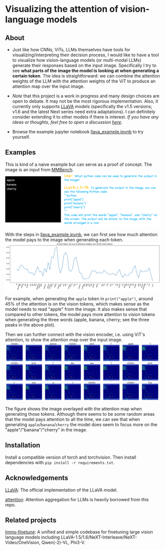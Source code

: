 # Visualizing the attention of vision-language models
## About
- Just like how CNNs, ViTs, LLMs themselves have tools for visualizing/interpreting their decision process, I would like to have a tool to visualize how vision-language models (or multi-modal LLMs) generate their responses based on the input image. Specifically I try to see **what parts of the image the model is looking at when generating a certain token**. The idea is straightforward: we can combine the attention weights of the LLM with the attention weights of the ViT to produce an attention map over the input image.


- *Note* that this project is a work in progress and many design choices are open to debate. It may not be the most rigorous implementation. Also, it currently only supports [LLaVA](https://github.com/haotian-liu/LLaVA) models (specifically the v1.5 versions; v1.6 and the latest Next series need extra adaptations). I can definitely consider extending it to other models if there is interest. *If you have any ideas or thoughts, feel free to open a discussion [here](https://github.com/zjysteven/VLMVisualizer/discussions)*.


- Browse the example jupyter notebook [llava_example.ipynb](llava_example.ipynb) to try yourself.

## Examples
This is kind of a naive example but can serve as a proof of concept. The image is an input from [MMBench](https://github.com/open-compass/MMBench/blob/main/samples/MMBench/1.jpg).
![example_1_data](assets/example_1_data.png)

With the steps in [llava_example.ipynb](llava_example.ipynb), we can first see how much attention the model pays to the image when generating each token.
![example_1_attn_over_vis_tokens](assets/example_1_attn_over_vis_tokens.png)

For example, when generating the `apple` token in `print("apple")`, around 45% of the attention is on the vision tokens, which makes sense as the model needs to read "apple" from the image. It also makes sense that compared to other tokens, the model pays more attention to vision tokens when generating the three words (apple, banana, cherry; see the three peaks in the above plot).


Then we can further connect with the vision encoder, i.e. using ViT's attention, to show the attention map over the input image.
![example_1_attn_over_image](assets/example_1_attn_over_image.png)

The figure shows the image overlayed with the attention map when generating those tokens. Although there seems to be some random areas that the model pays attention to all the time, we can see that when generating `apple`/`banana`/`cherry` the model does seem to focus more on the "apple"/"banana"/"cherry" in the image.


## Installation
Install a compatible version of torch and torchvision. Then install dependencies with `pip install -r requirements.txt`.

## Acknowledgements
[LLaVA](https://github.com/haotian-liu/LLaVA): The official implementation of the LLaVA model.

[attention](https://github.com/mattneary/attention): Attention aggregation for LLMs is heavily borrowed from this repo.

## Related projects
[lmms-finetune](https://github.com/zjysteven/lmms-finetune): A unified and simple codebase for finetuning large vision language models including LLaVA-1.5/1.6/NeXT-Interleave/NeXT-Video/OneVision, Qwen(-2)-VL, Phi3-V.

